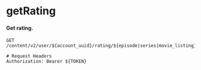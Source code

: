 getRating
===========

#### Get rating.

```http
GET /content/v2/user/${account_uuid}/rating/${episode|series|movie_listing}/${content_id}

# Request Headers
Authorization: Bearer ${TOKEN}
```